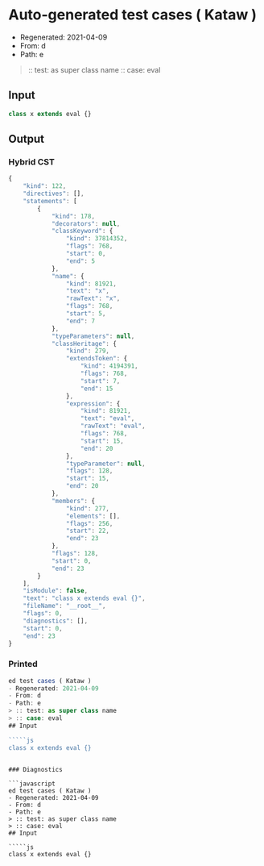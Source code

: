 # Auto-generated test cases ( Kataw )
- Regenerated: 2021-04-09
- From: d
- Path: e
> :: test: as super class name
> :: case: eval
## Input

`````js
class x extends eval {}
`````

## Output

### Hybrid CST

```javascript
{
    "kind": 122,
    "directives": [],
    "statements": [
        {
            "kind": 178,
            "decorators": null,
            "classKeyword": {
                "kind": 37814352,
                "flags": 768,
                "start": 0,
                "end": 5
            },
            "name": {
                "kind": 81921,
                "text": "x",
                "rawText": "x",
                "flags": 768,
                "start": 5,
                "end": 7
            },
            "typeParameters": null,
            "classHeritage": {
                "kind": 279,
                "extendsToken": {
                    "kind": 4194391,
                    "flags": 768,
                    "start": 7,
                    "end": 15
                },
                "expression": {
                    "kind": 81921,
                    "text": "eval",
                    "rawText": "eval",
                    "flags": 768,
                    "start": 15,
                    "end": 20
                },
                "typeParameter": null,
                "flags": 128,
                "start": 15,
                "end": 20
            },
            "members": {
                "kind": 277,
                "elements": [],
                "flags": 256,
                "start": 22,
                "end": 23
            },
            "flags": 128,
            "start": 0,
            "end": 23
        }
    ],
    "isModule": false,
    "text": "class x extends eval {}",
    "fileName": "__root__",
    "flags": 0,
    "diagnostics": [],
    "start": 0,
    "end": 23
}
```

### Printed

```javascript
ed test cases ( Kataw )
- Regenerated: 2021-04-09
- From: d
- Path: e
> :: test: as super class name
> :: case: eval
## Input

`````js
class x extends eval {}
`````
```

### Diagnostics

```javascript
ed test cases ( Kataw )
- Regenerated: 2021-04-09
- From: d
- Path: e
> :: test: as super class name
> :: case: eval
## Input

`````js
class x extends eval {}
`````
```

